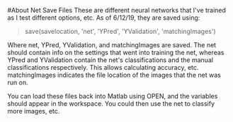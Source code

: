 #About Net Save Files 
These are different neural networks that I've trained as I test different options, etc. As of 6/12/19, they are saved using:
> save(savelocation, 'net', 'YPred', 'YValidation', 'matchingImages')

Where net, YPred, YValidation, and matchingImages are saved. The net should contain info on the settings that went into training the net, whereas YPred and YValidation contain the net's classifications and the manual classifications respectively. This allows calculating accuracy, etc. matchingImages indicates the file location of the images that the net was run on. 

You can load these files back into Matlab using OPEN, and the variables should appear in the workspace. You could then use the net to classify more images, etc. 
